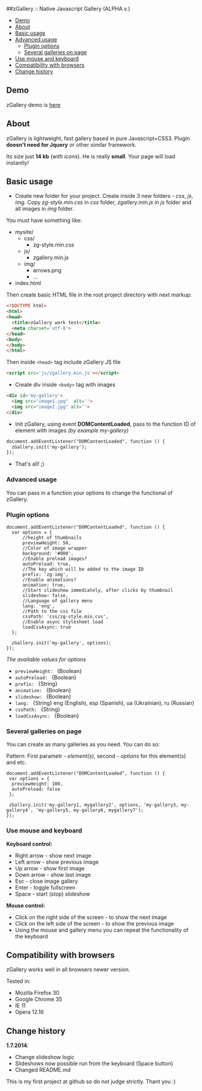 ##zGallery :: Native Javascript Gallery (ALPHA v.)
* [Demo](#demo)
* [About](#about)
* [Basic usage](#basic-usage)
* [Advanced usage](#advanced-usage)
  * [Plugin options](#plugin-options)
  * [Several galleries on page](#several-galleries-on-page)
* [Use mouse and keyboard](#use-mouse-and-keyboard)
* [Compatibility with browsers](#compatibility-with-browsers)
* [Change history](#change-history)

## Demo

zGallery demo is [here](http://linnas.github.io/zGallery)

## About

zGallery is lightweight, fast gallery based in pure Javascript+СSS3. Plugin **doesn't need for Jquery** or other similar framework.

Its size just **14 kb** (*with icons*). He is really **small**. Your page will load instantly!

## Basic usage

* Create new folder for your project. Create inside 3 new folders - *css*, *js*, *img*. Copy *zg-style.min.css* in *css* folder, *zgallery.min.js* in *js* folder and all images in *img* folder. 

You must have something like: 

- mysite/
    - css/
      - zg-style.min.css
    - js/
      - zgallery.min.js
    - img/
      - arrows.png
      - ...
- index.html

Then create basic HTML file in the root project directory with next markup:

```html
<!DOCTYPE html>
<html>
<head>
  <title>zGallery work test</title>
  <meta charset='utf-8'>
</head>
<body>
</body>
</html>
```

Then inside ```<head>``` tag include zGallery JS file

```html
<script src='js/zgallery.min.js'></script>
```

* Create div inside ```<body>``` tag with images

```html
<div id='my-gallery'>
  <img src="image1.jpg"  alt=''>
  <img src="image2.jpg" alt=''>
</div>
```


* Init zGallery, using event **DOMContentLoaded**, pass to the function ID of element with images *(by example my-gallery)*

```html
document.addEventListener("DOMContentLoaded", function () {
  zGallery.init('my-gallery');
});
```
* That's all! ;)

### Advanced usage

You can pass in a function your options to change the functional of zGallery.

### Plugin options

```JS
document.addEventListener("DOMContentLoaded", function () {
  var options = {
      //height of thumbnails
      previewHeight: 50,
      //Color of image wrapper
      background: '#000',
      //Enable preload images?
      autoPreload: true,
      //The key which will be added to the image ID
      prefix: 'zg-img',
      //Enable animations?
      animation: true,
      //Start slideshow immediately, after clicks by thumbnail
      slideshow: false,
      //Language of gallery menu
      lang: 'eng',
      //Path to the css file
      cssPath: 'css/zg-style.min.css',
      //Enable async stylesheet load
      loadCssAsync: true
  };
  
  zGallery.init('my-gallery', options);
});

```
*The available values for options*

* ```previewHeight: ``` {Boolean}
* ```autoPreload: ``` {Boolean}
* ```prefix: ``` {String}
* ```animation: ``` {Boolean}
* ```slideshow: ``` {Boolean}
* ```lang: ``` {String} eng (English), esp (Spanish), ua (Ukrainian), ru (Russian)
* ```cssPath: ``` {String}
* ```loadCssAsync: ``` {Boolean}

### Several galleries on page

You can create as many galleries as you need. You can do so:

Pattern: First parametr - *element(s)*, second - *options* for this element(s) and etc.

```JS
document.addEventListener("DOMContentLoaded", function () {
 var options = {
  previewHeight: 100,
  autoPreload: false
 };
 
 zGallery.init('my-gallery1, mygallery2', options, 'my-gallery3, my-gallery4', 'my-gallery5, my-gallery6, mygallery7');
});
```

### Use mouse and keyboard

**Keyboard control:**

* Right arrow - show next image
* Left arrow - show previous image
* Up arrow - show first image
* Down arrow - show last image
* Esc - close image gallery
* Enter - toggle fullscreen
* Space - start (stop) slideshow

**Mouse control:**

* Click on the right side of the screen - to show the next image
* Click on the left side of the screen - to show the previous image
* Using the mouse and gallery menu you can repeat the functionality of the keyboard

## Compatibility with browsers

zGallery works well in all browsers newer version.

Tested in:

* Mozilla Firefox 30
* Google Chrome 35
* IE 11
* Opera 12.16

## Change history

**1.7.2014**:
- Change slideshow logic
- Slideshows now possible run from the keyboard (Space button)
- Changed README.md

This is my first project at github so do not judge strictly. Thant you :)